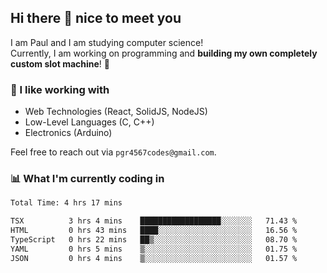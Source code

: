 ## Hi there 👋 nice to meet you

I am Paul and I am studying computer science!  
Currently, I am working on programming and **building my own completely custom slot machine**! 🎰

### 🔭 I like working with
- Web Technologies (React, SolidJS, NodeJS)
- Low-Level Languages (C, C++)
- Electronics (Arduino)

Feel free to reach out via `pgr4567codes@gmail.com`.

### 📊 What I'm currently coding in
<!--START_SECTION:waka-->

```txt
Total Time: 4 hrs 17 mins

TSX          3 hrs 4 mins    ██████████████████░░░░░░░   71.43 %
HTML         0 hrs 43 mins   ████░░░░░░░░░░░░░░░░░░░░░   16.56 %
TypeScript   0 hrs 22 mins   ██▒░░░░░░░░░░░░░░░░░░░░░░   08.70 %
YAML         0 hrs 5 mins    ▒░░░░░░░░░░░░░░░░░░░░░░░░   01.75 %
JSON         0 hrs 4 mins    ▒░░░░░░░░░░░░░░░░░░░░░░░░   01.57 %
```

<!--END_SECTION:waka-->
